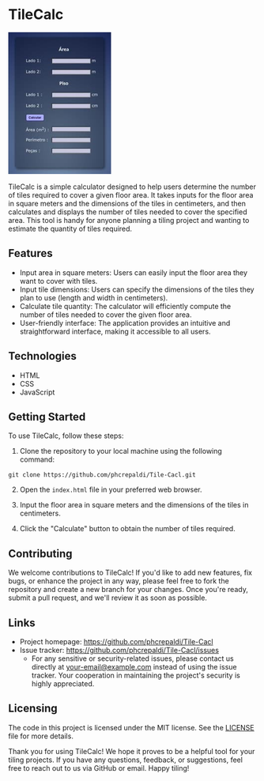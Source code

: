 # TileCalc

![Alt text](area.jpeg)

TileCalc is a simple calculator designed to help users determine the number of tiles required to cover a given floor area. It takes inputs for the floor area in square meters and the dimensions of the tiles in centimeters, and then calculates and displays the number of tiles needed to cover the specified area. This tool is handy for anyone planning a tiling project and wanting to estimate the quantity of tiles required.

## Features

- Input area in square meters: Users can easily input the floor area they want to cover with tiles.
- Input tile dimensions: Users can specify the dimensions of the tiles they plan to use (length and width in centimeters).
- Calculate tile quantity: The calculator will efficiently compute the number of tiles needed to cover the given floor area.
- User-friendly interface: The application provides an intuitive and straightforward interface, making it accessible to all users.

## Technologies

- HTML
- CSS
- JavaScript

## Getting Started

To use TileCalc, follow these steps:

1. Clone the repository to your local machine using the following command:

```
git clone https://github.com/phcrepaldi/Tile-Cacl.git
```

2. Open the `index.html` file in your preferred web browser.

3. Input the floor area in square meters and the dimensions of the tiles in centimeters.

4. Click the "Calculate" button to obtain the number of tiles required.

## Contributing

We welcome contributions to TileCalc! If you'd like to add new features, fix bugs, or enhance the project in any way, please feel free to fork the repository and create a new branch for your changes. Once you're ready, submit a pull request, and we'll review it as soon as possible.

## Links

- Project homepage: https://github.com/phcrepaldi/Tile-Cacl
- Issue tracker: https://github.com/phcrepaldi/Tile-Cacl/issues
  - For any sensitive or security-related issues, please contact us directly at your-email@example.com instead of using the issue tracker. Your cooperation in maintaining the project's security is highly appreciated.

## Licensing

The code in this project is licensed under the MIT license. See the [LICENSE](LICENSE) file for more details.

Thank you for using TileCalc! We hope it proves to be a helpful tool for your tiling projects. If you have any questions, feedback, or suggestions, feel free to reach out to us via GitHub or email. Happy tiling!